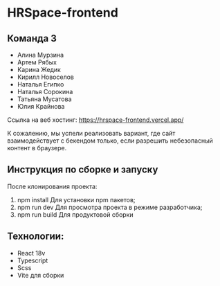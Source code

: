 # HRSpace-frontend

## Команда 3

- Алина Мурзина
- Артем Рябых
- Карина Жедик
- Кирилл Новоселов
- Наталья Египко
- Наталья Сорокина
- Татьяна Мусатова
- Юлия Крайнова


Ссылка на веб хостинг: https://hrspace-frontend.vercel.app/

К сожалению, мы успели реализовать вариант, где сайт взаимодействует с бекендом только, если разрешить небезопасный контент в браузере. 

## Инструкция по сборке и запуску

После клонирования проекта: 
1) npm install Для установки npm пакетов;
2) npm run dev Для просмотра проекта в режиме разработчика;
3) npm run build Для продуктовой сборки 

## Технологии: 
- React 18v
- Typescript
- Scss
- Vite для сборки

